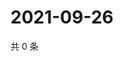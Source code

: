 # 2021-09-26

共 0 条

<!-- BEGIN WEIBO -->
<!-- 最后更新时间 Sun Sep 26 2021 03:10:39 GMT+0800 (China Standard Time) -->

<!-- END WEIBO -->
